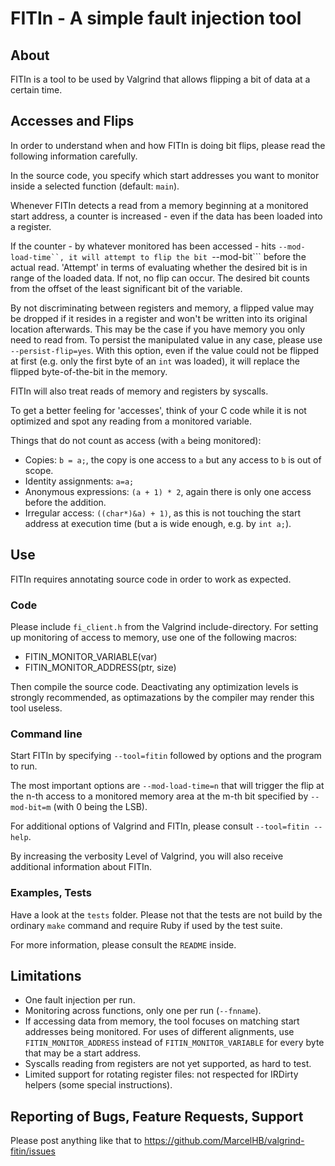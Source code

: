 # FITIn - A simple fault injection tool

## About

FITIn is a tool to be used by Valgrind that allows flipping a bit of
data at a certain time.

## Accesses and Flips

In order to understand when and how FITIn is doing bit flips, please
read the following information carefully.

In the source code, you specify which start addresses you want
to monitor inside a selected function (default: ```main```).

Whenever FITIn detects a read from a memory beginning at a monitored
start address, a counter is increased - even if the data has been loaded
into a register.

If the counter - by whatever monitored has been accessed - hits
```--mod-load-time``, it will attempt to flip the bit ```--mod-bit```
before the actual read. 'Attempt' in terms of evaluating whether the
desired bit is in range of the loaded data. If not, no flip can occur.
The desired bit counts from the offset of the least significant bit of
the variable.

By not discriminating between registers and memory, a flipped value may
be dropped if it resides in a register and won't be written into its
original location afterwards. This may be the case if you have memory
you only need to read from. To persist the manipulated value in any
case, please use ```--persist-flip=yes```. With this option, even if the
value could not be flipped at first (e.g. only the first byte of an
```int``` was loaded), it will replace the flipped byte-of-the-bit in
the memory.

FITIn will also treat reads of memory and registers by syscalls.

To get a better feeling for 'accesses', think of your C code while it
is not optimized and spot any reading from a monitored variable.

Things that do not count as access (with ```a``` being monitored):

* Copies: ```b = a;```, the copy is one access to ```a``` but any access
  to ```b``` is out of scope.
* Identity assignments: ```a=a;```
* Anonymous expressions: ```(a + 1) * 2```, again there is only one
  access before the addition.
* Irregular access: ```((char*)&a) + 1)```, as this is not touching the
  start address at execution time (but a is wide enough, e.g. by
  ```int a;```).

## Use

FITIn requires annotating source code in order to work as expected.

### Code

Please include ```fi_client.h``` from the Valgrind include-directory.
For setting up monitoring of access to memory, use one of the following
macros:

* FITIN_MONITOR_VARIABLE(var)
* FITIN_MONITOR_ADDRESS(ptr, size)

Then compile the source code. Deactivating any optimization levels is
strongly recommended, as optimazations by the compiler may render this
tool useless.

### Command line

Start FITIn by specifying ```--tool=fitin``` followed by options and the
program to run.

The most important options are ```--mod-load-time=n``` that will trigger
the flip at the n-th access to a monitored memory area at the m-th bit
specified by ```--mod-bit=m``` (with 0 being the LSB).

For additional options of Valgrind and FITIn, please consult
```--tool=fitin --help```.

By increasing the verbosity Level of Valgrind, you will also receive
additional information about FITIn.

### Examples, Tests

Have a look at the ```tests``` folder. Please not that the tests are not
build by the ordinary ```make``` command and require Ruby if used by the
test suite. 

For more information, please consult the ```README``` inside.

## Limitations

* One fault injection per run.
* Monitoring across functions, only one per run (```--fnname```).
* If accessing data from memory, the tool focuses on matching start
  addresses being monitored. For uses of different alignments, use
  ```FITIN_MONITOR_ADDRESS``` instead of ```FITIN_MONITOR_VARIABLE```
  for every byte that may be a start address.
* Syscalls reading from registers are not yet supported, as hard to
  test.
* Limited support for rotating register files: not respected for IRDirty
  helpers (some special instructions).

## Reporting of Bugs, Feature Requests, Support

Please post anything like that to
https://github.com/MarcelHB/valgrind-fitin/issues

